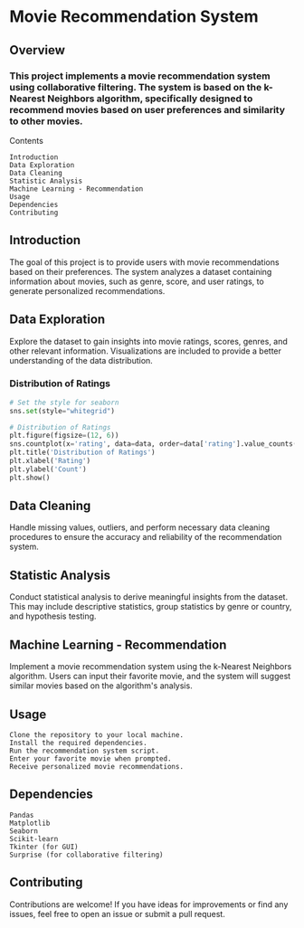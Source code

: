 # Movie Recommendation System
## Overview

### This project implements a movie recommendation system using collaborative filtering. The system is based on the k-Nearest Neighbors algorithm, specifically designed to recommend movies based on user preferences and similarity to other movies.
Contents

    Introduction
    Data Exploration
    Data Cleaning
    Statistic Analysis
    Machine Learning - Recommendation
    Usage
    Dependencies
    Contributing

## Introduction

The goal of this project is to provide users with movie recommendations based on their preferences. The system analyzes a dataset containing information about movies, such as genre, score, and user ratings, to generate personalized recommendations.

## Data Exploration

Explore the dataset to gain insights into movie ratings, scores, genres, and other relevant information. Visualizations are included to provide a better understanding of the data distribution.

### Distribution of Ratings

```python
# Set the style for seaborn
sns.set(style="whitegrid")

# Distribution of Ratings
plt.figure(figsize=(12, 6))
sns.countplot(x='rating', data=data, order=data['rating'].value_counts().index, palette='viridis')
plt.title('Distribution of Ratings')
plt.xlabel('Rating')
plt.ylabel('Count')
plt.show()
```



## Data Cleaning

Handle missing values, outliers, and perform necessary data cleaning procedures to ensure the accuracy and reliability of the recommendation system.

## Statistic Analysis

Conduct statistical analysis to derive meaningful insights from the dataset. This may include descriptive statistics, group statistics by genre or country, and hypothesis testing.

## Machine Learning - Recommendation

Implement a movie recommendation system using the k-Nearest Neighbors algorithm. Users can input their favorite movie, and the system will suggest similar movies based on the algorithm's analysis.

## Usage

    Clone the repository to your local machine.
    Install the required dependencies.
    Run the recommendation system script.
    Enter your favorite movie when prompted.
    Receive personalized movie recommendations.

## Dependencies

    Pandas
    Matplotlib
    Seaborn
    Scikit-learn
    Tkinter (for GUI)
    Surprise (for collaborative filtering)


## Contributing

Contributions are welcome! If you have ideas for improvements or find any issues, feel free to open an issue or submit a pull request.
